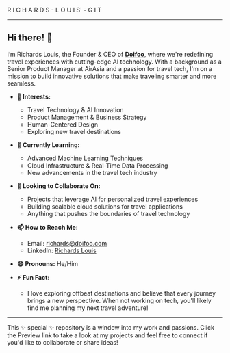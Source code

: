 R I C H A R D S - L O U I S' - G I T

---

## Hi there! 👋

I’m Richards Louis, the Founder & CEO of **[Doifoo](https://doifoo.com)**, where we're redefining travel experiences with cutting-edge AI technology. With a background as a Senior Product Manager at AirAsia and a passion for travel tech, I'm on a mission to build innovative solutions that make traveling smarter and more seamless.

- **👀 Interests:**  
  - Travel Technology & AI Innovation
  - Product Management & Business Strategy
  - Human-Centered Design
  - Exploring new travel destinations

- **🌱 Currently Learning:**  
  - Advanced Machine Learning Techniques
  - Cloud Infrastructure & Real-Time Data Processing
  - New advancements in the travel tech industry

- **💞️ Looking to Collaborate On:**  
  - Projects that leverage AI for personalized travel experiences
  - Building scalable cloud solutions for travel applications
  - Anything that pushes the boundaries of travel technology

- **📫 How to Reach Me:**  
  - Email: [richards@doifoo.com](mailto:richards@doifoo.com)
  - LinkedIn: [Richards Louis](https://linkedin.com/in/richardslouis)

- **😄 Pronouns:** He/Him

- **⚡ Fun Fact:**  
  - I love exploring offbeat destinations and believe that every journey brings a new perspective. When not working on tech, you'll likely find me planning my next travel adventure!

---

This ✨ special ✨ repository is a window into my work and passions. Click the Preview link to take a look at my projects and feel free to connect if you'd like to collaborate or share ideas!

<!---
richardslouis/richardslouis is a ✨ special ✨ repository because its `README.md` (this file) appears on your GitHub profile.
You can click the Preview link to take a look at your changes.
--->
